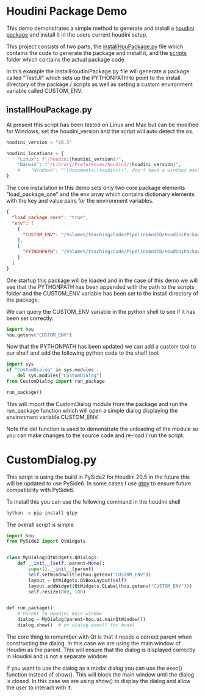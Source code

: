 # Houdini Package Demo

This demo demonstrates a simple method to generate and install a [houdini package](https://www.sidefx.com/docs/houdini/ref/plugins.html) and install it in the users current houdini setup.

This project consists of two parts, the [installHouPackage.py](installHouPackage.py) file which contains the code to generate the package and install it, and the [scripts](scripts) folder which contains the actual package code.

In this example the installHoudiniPackage.py file will generate a package called "TestUI" which sets up the PYTHONPATH to point to the install directory of the package / scripts as well as setting a custom environment variable called CUSTOM_ENV.

## installHouPackage.py

At present this script has been tested on Linux and Mac but can be modified for Windows, set the houdini_version and the script will auto detect the os.

```python
houdini_version = "20.5"

houdini_locations = {
    "Linux": f"/houdini{houdini_version}/",
    "Darwin": f"/Library/Preferences/houdini/{houdini_version}",
    #    "Windows": "\\Documents\\houdini\\", don't have a windows machine to test
}
```

The core installation in this demo sets only two core package elements "load_package_one" and the env array which contains dictionary elements with the key and value pairs for the environment variables.


```json
{
  "load_package_once": "true",
  "env": [
    {
      "CUSTOM_ENV": "/Volumes/teaching/Code/PipelineAndTD/HoudiniPackage"
    },
    {
      "PYTHONPATH": "/Volumes/teaching/Code/PipelineAndTD/HoudiniPackage/scripts"
    }
  ]
}
```

One startup this package will be loaded and in the case of this demo we will see that the PYTHONPATH has been appended with the path to the scripts folder and the CUSTOM_ENV variable has been set to the install directory of the package.

We can query the CUSTOM_ENV variable in the python shell to see if it has been set correctly.

```python
import hou
hou.getenv("CUSTOM_ENV")
```

Now that the PYTHONPATH has been updated we can add a custom tool to our shelf and add the following python code to the shelf tool.

```python
import sys
if "CustomDialog" in sys.modules :
    del sys.modules["CustomDialog"]
from CustomDialog import run_package

run_package()
```


This will import the CustomDialog module from the package and run the run_package function which will open a simple dialog displaying the environment variable CUSTOM_ENV.

Note the del function is used to demonstrate the unloading of the module so you can make changes to the source code and re-load / run the script.


# CustomDialog.py

This script is using the build in PySide2 for Houdini 20.5 in the future this will be updated to use PySide6. In some cases I use [qtpy](https://pypi.org/project/QtPy/) to ensure future compatibility with PySide6.

To install this you can use the following command in the houdini shell

```bash
hython -m pip install qtpy
```

The overall script is simple

```python
import hou
from PySide2 import QtWidgets


class MyDialog(QtWidgets.QDialog):
    def __init__(self, parent=None):
        super().__init__(parent)
        self.setWindowTitle(hou.getenv("CUSTOM_ENV"))
        layout = QtWidgets.QVBoxLayout(self)
        layout.addWidget(QtWidgets.QLabel(hou.getenv("CUSTOM_ENV")))
        self.resize(800, 100)


def run_package():
    # Parent to Houdini main window
    dialog = MyDialog(parent=hou.ui.mainQtWindow())
    dialog.show()  # or dialog.exec() for modal
```

The core thing to remember with Qt is that it needs a correct parent when constructing the dialog. In this case we are using the main window of Houdini as the parent. This will ensure that the dialog is displayed correctly in Houdini and is not a separate window.

If you want to use the dialog as a modal dialog you can use the exec() function instead of show(). This will block the main window until the dialog is closed. In this case we are using show() to display the dialog and allow the user to interact with it.